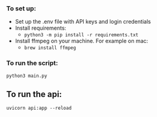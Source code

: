 ### To set up:
- Set up the .env file with API keys and login credentials 
- Install requirements:
    - `python3 -m pip install -r requirements.txt`
- Install ffmpeg on your machine. For example on mac:
    - `brew install ffmpeg`


### To run the script:
`python3 main.py`

## To run the api:
`uvicorn api:app --reload`
